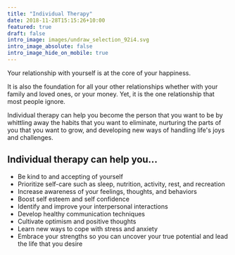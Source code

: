 ```yaml
---
title: "Individual Therapy"
date: 2018-11-28T15:15:26+10:00
featured: true
draft: false
intro_image: images/undraw_selection_92i4.svg
intro_image_absolute: false
intro_image_hide_on_mobile: true
---
```


Your relationship with yourself is at the core of your happiness.

It is also the foundation for all your other relationships whether with your family and loved ones, or your money. Yet, it is the one relationship that most people ignore.

Individual therapy can help you become the person that you want to be by whittling away the habits that you want to eliminate, nurturing the parts of you that you want to grow, and developing new ways of handling life's joys and challenges.

## Individual therapy can help you...

- Be kind to and accepting of yourself
- Prioritize self-care such as sleep, nutrition, activity, rest, and recreation
- Increase awareness of your feelings, thoughts, and behaviors
- Boost self esteem and self confidence
- Identify and improve your interpersonal interactions
- Develop healthy communication techniques
- Cultivate optimism and positive thoughts
- Learn new ways to cope with stress and anxiety
- Embrace your strengths so you can uncover your true potential and lead the life that you desire
